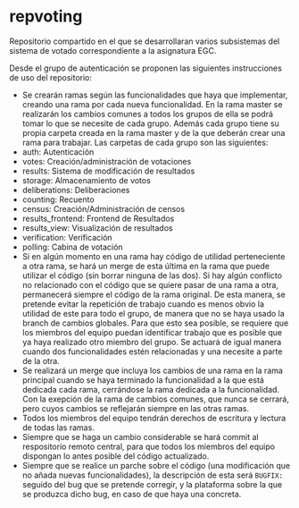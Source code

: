 repvoting
=========

Repositorio compartido en el que se desarrollaran varios subsistemas del sistema de votado correspondiente a la asignatura EGC. 

Desde el grupo de autenticación se proponen las siguientes instrucciones de uso del repositorio:

* Se crearán ramas según las funcionalidades que haya que implementar, creando una rama por cada nueva funcionalidad. En la rama master se realizarán los cambios comunes a todos los grupos de ella se podrá tomar lo que se necesite de cada grupo. Además cada grupo tiene su propia carpeta creada en la rama master y de la que deberán crear una rama para trabajar. Las carpetas de cada grupo son las siguientes:
 * auth: Autenticación
 * votes: Creación/administración de votaciones
 * results: Sistema de modificación de resultados
 * storage: Almacenamiento de votos
 * deliberations: Deliberaciones
 * counting: Recuento
 * census: Creación/Administración de censos
 * results_frontend: Frontend de Resultados
 * results_view: Visualización de resultados
 * verification: Verificación
 * polling: Cabina de votación
* Si en algún momento en una rama hay código de utilidad perteneciente a otra rama, se hará un merge de esta última en la rama que puede utilizar el código (sin borrar ninguna de las dos). Si hay algún conflicto no relacionado con el código que se quiere pasar de una rama a otra, permanecerá siempre el código de la rama original. De esta manera, se pretende evitar la repetición de trabajo cuando es menos obvio la utilidad de este para todo el grupo, de manera que no se haya usado la branch de cambios globales. Para que esto sea posible, se requiere que los miembros del equipo puedan identificar trabajo que es posible que ya haya realizado otro miembro del grupo. Se actuará de igual manera cuando dos funcionalidades estén relacionadas y una necesite a parte de la otra.
* Se realizará un merge que incluya los cambios de una rama en la rama principal cuando se haya terminado la funcionalidad a la que está dedicada cada rama, cerrándose la rama dedicada a la funcionalidad. Con la exepción de la rama de cambios comunes, que nunca se cerrará, pero cuyos cambios se reflejarán siempre en las otras ramas.
* Todos los miembros del equipo tendrán derechos de escritura y lectura de todas las ramas.
* Siempre que se haga un cambio considerable se hará commit al respositorio remoto central, para que todos los miembros del equipo dispongan lo antes posible del código actualizado.
* Siempre que se realice un parche sobre el código (una modificación que no añada nuevas funcionalidades), la descripción de esta será <code>BUGFIX:</code> seguido del bug que se pretende corregir, y la plataforma sobre la que se produzca dicho bug, en caso de que haya una concreta.
